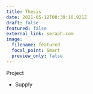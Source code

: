 ```yaml
---
title: Thesis
date: 2021-05-12T08:39:10.921Z
draft: false
featured: false
external_link: seraph.com
image:
  filename: featured
  focal_point: Smart
  preview_only: false
---
```

Project

* Supply